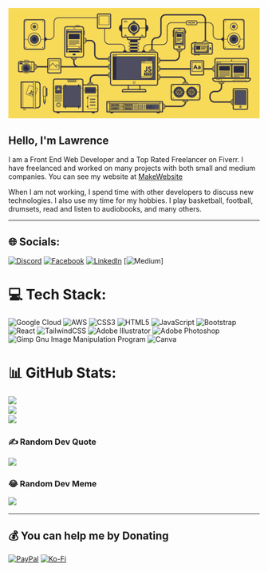 
 <p><img src="front-end-back-end-development.gif" alight="centre" />
 
 ## Hello, I'm Lawrence
 
 <p>I am a Front End Web Developer and a Top Rated Freelancer on Fiverr. I have freelanced and worked on many projects with both small and medium companies.
  You can see my website at <a href="https://makewebsite.co.za/">MakeWebsite<a/></p>
 

<p>When I am not working, I spend time with other developers to discuss new technologies. I also use my time for my hobbies. I play basketball, football, drumsets, read and listen to audiobooks, and many others.</p>

---

## 🌐 Socials:
[![Discord](https://img.shields.io/badge/Discord-%237289DA.svg?logo=discord&logoColor=white)](htttps://discord.gg/scoobydux#5481) [![Facebook](https://img.shields.io/badge/Facebook-%231877F2.svg?logo=Facebook&logoColor=white)](https://facebook.com/lawsonjr) [![LinkedIn](https://img.shields.io/badge/LinkedIn-%230077B5.svg?logo=linkedin&logoColor=white)](https://linkedin.com/in/lawrence101) [![Medium](https://img.shields.io/badge/Medium-12100E?logo=medium&logoColor=white)]

# 💻 Tech Stack:
![Google Cloud](https://img.shields.io/badge/Google%20Cloud-%234285F4.svg?style=for-the-badge&logo=google-cloud&logoColor=white) ![AWS](https://img.shields.io/badge/AWS-%23FF9900.svg?style=for-the-badge&logo=amazon-aws&logoColor=white) ![CSS3](https://img.shields.io/badge/css3-%231572B6.svg?style=for-the-badge&logo=css3&logoColor=white) ![HTML5](https://img.shields.io/badge/html5-%23E34F26.svg?style=for-the-badge&logo=html5&logoColor=white) ![JavaScript](https://img.shields.io/badge/javascript-%23323330.svg?style=for-the-badge&logo=javascript&logoColor=%23F7DF1E) ![Bootstrap](https://img.shields.io/badge/bootstrap-%23563D7C.svg?style=for-the-badge&logo=bootstrap&logoColor=white) ![React](https://img.shields.io/badge/react-%2320232a.svg?style=for-the-badge&logo=react&logoColor=%2361DAFB) ![TailwindCSS](https://img.shields.io/badge/tailwindcss-%2338B2AC.svg?style=for-the-badge&logo=tailwind-css&logoColor=white) ![Adobe Illustrator](https://img.shields.io/badge/adobeillustrator-%23FF9A00.svg?style=for-the-badge&logo=adobeillustrator&logoColor=white) ![Adobe Photoshop](https://img.shields.io/badge/adobephotoshop-%2331A8FF.svg?style=for-the-badge&logo=adobephotoshop&logoColor=white) ![Gimp Gnu Image Manipulation Program](https://img.shields.io/badge/Gimp-657D8B?style=for-the-badge&logo=gimp&logoColor=FFFFFF) ![Canva](https://img.shields.io/badge/Canva-%2300C4CC.svg?style=for-the-badge&logo=Canva&logoColor=white)

# 📊 GitHub Stats:
![](https://github-readme-stats.vercel.app/api?username=fedoravpn&theme=dark&hide_border=true&include_all_commits=true&count_private=true)<br/>
![](https://github-readme-streak-stats.herokuapp.com/?user=fedoravpn&theme=dark&hide_border=true)<br/>
![](https://github-readme-stats.vercel.app/api/top-langs/?username=fedoravpn&theme=dark&hide_border=true&include_all_commits=true&count_private=true&layout=compact)

### ✍️ Random Dev Quote
![](https://quotes-github-readme.vercel.app/api?type=horizontal&theme=dark)

### 😂 Random Dev Meme
<img src="https://random-memer.herokuapp.com/" width="512px"/>

---

  ## 💰 You can help me by Donating
  [![PayPal](https://img.shields.io/badge/PayPal-00457C?style=for-the-badge&logo=paypal&logoColor=white)](https://paypal.me/associatewebpage@gmail.com) [![Ko-Fi](https://img.shields.io/badge/Ko--fi-F16061?style=for-the-badge&logo=ko-fi&logoColor=white)](https://ko-fi.com/lawrencenight) 

  <!-- Proudly created with GPRM ( https://gprm.itsvg.in ) -->
  
